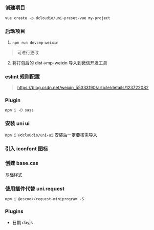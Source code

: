 ### 创建项目

`vue create -p dcloudio/uni-preset-vue my-project`

### 启动项目

1.  `npm run dev:mp-weixin`

> 可进行更改

2. 将打包后的 dist->mp-weixin 导入到微信开发工具

### eslint 规则配置

> https://blog.csdn.net/weixin_55333190/article/details/123722082

### Plugin

`npm i -D sass`

### 安装 uni ui

`npm i @dcloudio/uni-ui`
安装后一定要按需导入

### 引入 iconfont 图标

### 创建 base.css

基础样式

### 使用插件代替 uni.request

`npm i @escook/request-miniprogram -S`

### Plugins

-   日期
    dayjs
